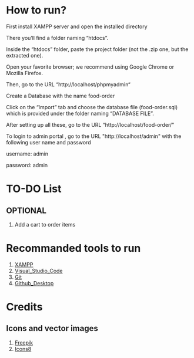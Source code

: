 # How to run?

First install XAMPP server and open the installed directory 

There you’ll find a folder naming “htdocs”.

Inside the “htdocs” folder, paste the project folder (not the .zip one, but the extracted one).

Open your favorite browser; we recommend using Google Chrome or Mozilla Firefox.

Then, go to the URL “http://localhost/phpmyadmin“

Create a Database with the name food-order

Click on the “Import” tab and choose the database file (food-order.sql) which is provided under the folder naming “DATABASE FILE”.

After setting up all these, go to the URL “http://localhost/food-order/"

To login to admin portal , go to the URL "http://localhost/admin" with the following user name and password

username: admin

password: admin

# TO-DO List

## OPTIONAL
1. Add a cart to order items 





# Recommanded tools to run
1. [XAMPP](https://www.apachefriends.org/download.html)
2. [Visual_Studio_Code](https://code.visualstudio.com/download)
3. [Git](https://git-scm.com/download/win)
4. [Github_Desktop](https://desktop.github.com/)

# Credits 
## Icons and vector images
1. [Freepik](https://www.freepik.com/)
1. [Icons8](https://icons8.com/)
